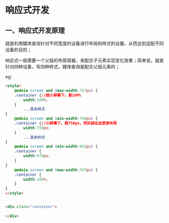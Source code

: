 # 响应式开发

## 一、响应式开发原理

就是利用媒体查询针对不同宽度的设备进行布局和样式的设置，从而达到适配不同设备的目的；

响应式一般需要一个父级的布局容器，来配合子元素实现变化效果；简单说，就是针对四种设备，写四种样式，媒体查询是配合父级元素的；

eg:

```html
<style>
    @mdeia screen and (max-width:767px) {
	.container {//超小屏幕下，是100%
		width:100%;
	}
        ...其余样式
}
    @mdeia screen and (min-width:768px) {
	.container {//小屏幕下，是750px，然后就在这里面布局
		width:750px;
	}
        ...其余样式
}
    @mdeia screen and (min-width:992px) {
	.container {
		width:970px;
	}
}
    @mdeia screen and (max-width:767px) {
	.container {
		width:100%;
	}
}
</style>


<div class="container">
    
</div>

```

